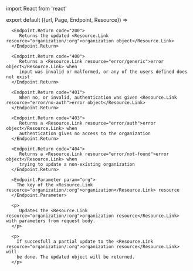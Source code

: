 import React from 'react'

export default ({url, Page, Endpoint, Resource}) =>
   <Endpoint
      url={url}
      group="organization"
      method="put"
      path="/organization/:org">

      <Endpoint.Return code="200">
         Returns the updated <Resource.Link resource="organization/:org">organization object</Resource.Link>
      </Endpoint.Return>

      <Endpoint.Return code="400">
         Returns a <Resource.Link resource="error/generic">error object</Resource.Link> when
         input was invalid or malformed, or any of the users defined does not exist
      </Endpoint.Return>

      <Endpoint.Return code="401">
         When no, or invalid, authentication was given <Resource.Link resource="error/no-auth">error object</Resource.Link>
      </Endpoint.Return>

      <Endpoint.Return code="403">
         Returns a <Resource.Link resource="error/auth">error object</Resource.Link> when
         authentication gives no access to the organization
      </Endpoint.Return>

      <Endpoint.Return code="404">
         Returns a <Resource.Link resource="error/not-found">error object</Resource.Link> when
         trying to update a non-existing organization
      </Endpoint.Return>

      <Endpoint.Parameter param="org">
        The key of the <Resource.Link resource="organization/:org">organization</Resource.Link> resource
      </Endpoint.Parameter>

      <p>
         Updates the <Resource.Link resource="organization/:org">organization resource</Resource.Link> with parameters from request body.
      </p>

      <p>
        If succesfull a partial update to the <Resource.Link resource="organization/:org">organization resource</Resource.Link> will
        be done. The updated object will be returned.
      </p>
   </Endpoint>
